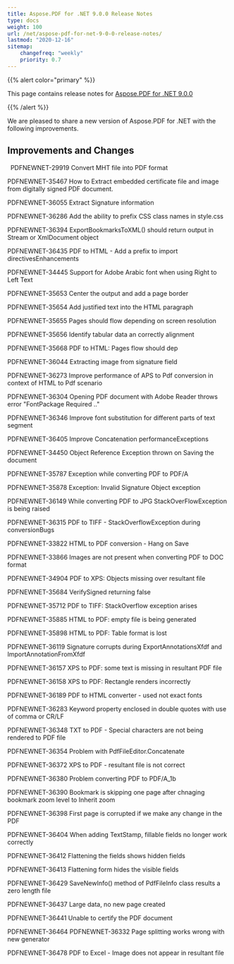 ```yaml
---
title: Aspose.PDF for .NET 9.0.0 Release Notes
type: docs
weight: 100
url: /net/aspose-pdf-for-net-9-0-0-release-notes/
lastmod: "2020-12-16"
sitemap:
    changefreq: "weekly"
    priority: 0.7
---
```


{{% alert color="primary" %}} 

This page contains release notes for [Aspose.PDF for .NET 9.0.0](http://www.aspose.com/downloads/pdf/net/new-releases/aspose.pdf-for-.net-9.0.0/)

{{% /alert %}} 

We are pleased to share a new version of Aspose.PDF for .NET with the following improvements.
## **Improvements and Changes**
` `PDFNEWNET-29919 Convert MHT file into PDF format

PDFNEWNET-35467 How to Extract embedded certificate file and image from digitally signed PDF document.

PDFNEWNET-36055 Extract Signature information

PDFNEWNET-36286 Add the ability to prefix CSS class names in style.css

PDFNEWNET-36394 ExportBookmarksToXML() should return output in Stream or XmlDocument object

PDFNEWNET-36435 PDF to HTML - Add a prefix to import directivesEnhancements

PDFNEWNET-34445 Support for Adobe Arabic font when using Right to Left Text

PDFNEWNET-35653 Center the output and add a page border

PDFNEWNET-35654 Add justified text into the HTML paragraph

PDFNEWNET-35655 Pages should flow depending on screen resolution

PDFNEWNET-35656 Identify tabular data an correctly alignment

PDFNEWNET-35668 PDF to HTML: Pages flow should dep

PDFNEWNET-36044 Extracting image from signature field

PDFNEWNET-36273 Improve performance of APS to Pdf conversion in context of HTML to Pdf scenario

PDFNEWNET-36304 Opening PDF document with Adobe Reader throws error "FontPackage Required .."

PDFNEWNET-36346 Improve font substitution for different parts of text segment

PDFNEWNET-36405 Improve Concatenation performanceExceptions

PDFNEWNET-34450 Object Reference Exception thrown on Saving the document

PDFNEWNET-35787 Exception while converting PDF to PDF/A

PDFNEWNET-35878 Exception: Invalid Signature Object exception

PDFNEWNET-36149 While converting PDF to JPG StackOverFlowException is being raised

PDFNEWNET-36315 PDF to TIFF - StackOverflowException during conversionBugs

PDFNEWNET-33822 HTML to PDF conversion - Hang on Save

PDFNEWNET-33866 Images are not present when converting PDF to DOC format

PDFNEWNET-34904 PDF to XPS: Objects missing over resultant file

PDFNEWNET-35684 VerifySigned returning false

PDFNEWNET-35712 PDF to TIFF: StackOverflow exception arises

PDFNEWNET-35885 HTML to PDF: empty file is being generated

PDFNEWNET-35898 HTML to PDF: Table format is lost

PDFNEWNET-36119 Signature corrupts during ExportAnnotationsXfdf and ImportAnnotationFromXfdf

PDFNEWNET-36157 XPS to PDF: some text is missing in resultant PDF file

PDFNEWNET-36158 XPS to PDF: Rectangle renders incorrectly

PDFNEWNET-36189 PDF to HTML converter - used not exact fonts

PDFNEWNET-36283 Keyword property enclosed in double quotes with use of comma or CR/LF

PDFNEWNET-36348 TXT to PDF - Special characters are not being rendered to PDF file

PDFNEWNET-36354 Problem with PdfFileEditor.Concatenate

PDFNEWNET-36372 XPS to PDF - resultant file is not correct

PDFNEWNET-36380 Problem converting PDF to PDF/A_1b

PDFNEWNET-36390 Bookmark is skipping one page after chnaging bookmark zoom level to Inherit zoom

PDFNEWNET-36398 First page is corrupted if we make any change in the PDF

PDFNEWNET-36404 When adding TextStamp, fillable fields no longer work correctly

PDFNEWNET-36412 Flattening the fields shows hidden fields

PDFNEWNET-36413 Flattening form hides the visible fields

PDFNEWNET-36429 SaveNewInfo() method of PdfFileInfo class results a zero length file

PDFNEWNET-36437 Large data, no new page created

PDFNEWNET-36441 Unable to certify the PDF document

PDFNEWNET-36464 PDFNEWNET-36332 Page splitting works wrong with new generator

PDFNEWNET-36478 PDF to Excel - Image does not appear in resultant file
